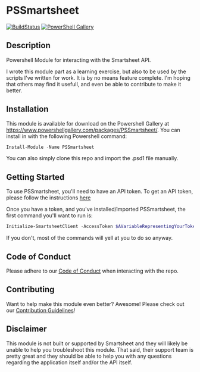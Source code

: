 # PSSmartsheet
[![BuildStatus](https://github.com/skywayskase/PSSmartsheet/workflows/Build%20and%20Deploy/badge.svg)](https://github.com/skywayskase/PSSmartsheet/actions?query=workflow%3A%22Build+and+Deploy%22)
[![PowerShell Gallery](https://img.shields.io/powershellgallery/dt/PSSmartsheet?logo=Powershell)](https://www.powershellgallery.com/packages/PSSmartsheet)
## Description ##
Powershell Module for interacting with the Smartsheet API.

I wrote this module part as a learning exercise, but also to be used by the scripts I've written for work. It is by no means feature complete. I'm hoping that others may find it usefull, and even be able to contribute to make it better.

## Installation ##
This module is available for download on the Powershell Gallery at https://www.powershellgallery.com/packages/PSSmartsheet/.
You can install in with the following Powershell command:

```Powershell
Install-Module -Name PSSmartsheet
```

You can also simply clone this repo and import the .psd1 file manually.

## Getting Started ##
To use PSSmartsheet, you'll need to have an API token. To get an API token, please follow the instructions [here](https://smartsheet-platform.github.io/api-docs/#raw-token-requests)

Once you have a token, and you've installed/imported PSSmartsheet, the first command you'll want to run is:
```Powershell
Initialize-SmartsheetClient -AccessToken $AVariableRepresentingYourToken
```
If you don't, most of the commands will yell at you to do so anyway.

## Code of Conduct
Please adhere to our [Code of Conduct](https://github.com/skywayskase/PSSmartsheet/blob/main/.github/CODE_OF_CONDUCT.md) when interacting with the repo.

## Contributing ##
Want to help make this module even better? Awesome!
Please check out our [Contribution Guidelines](https://github.com/skywayskase/PSSmartsheet/blob/main/.github/CONTRIBUTING.md)!

## Disclaimer ##
This module is not built or supported by Smartsheet and they will likely be unable to help you troubleshoot this module.
That said, their support team is pretty great and they should be able to help you with any questions regarding the application itself and/or the API itself.
